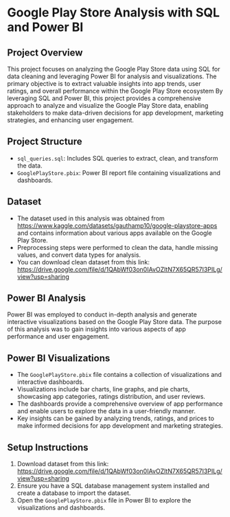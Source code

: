 # Google Play Store Analysis with SQL and Power BI
## Project Overview
This project focuses on analyzing the Google Play Store data using SQL for data cleaning and leveraging Power BI for analysis and visualizations. The primary objective is to extract valuable insights into app trends, user ratings, and overall performance within the Google Play Store ecosystem
By leveraging SQL and Power BI, this project provides a comprehensive approach to analyze and visualize the Google Play Store data, enabling stakeholders to make data-driven decisions for app development, marketing strategies, and enhancing user engagement.

## Project Structure
- `sql_queries.sql`: Includes SQL queries to extract, clean, and transform the data.
- `GooglePlayStore.pbix`: Power BI report file containing visualizations and dashboards.

## Dataset
- The dataset used in this analysis was obtained from https://www.kaggle.com/datasets/gauthamp10/google-playstore-apps and contains information about various apps available on the Google Play Store.
- Preprocessing steps were performed to clean the data, handle missing values, and convert data types for analysis.
- You can download clean dataset from this link: https://drive.google.com/file/d/1QAbWf03on0IAvOZltN7X65QR57I3PILg/view?usp=sharing

## Power BI Analysis
Power BI was employed to conduct in-depth analysis and generate interactive visualizations based on the Google Play Store data.
The purpose of this analysis was to gain insights into various aspects of app performance and user engagement. 

## Power BI Visualizations
- The `GooglePlayStore.pbix` file contains a collection of visualizations and interactive dashboards.
- Visualizations include bar charts, line graphs, and pie charts, showcasing app categories, ratings distribution, and user reviews.
- The dashboards provide a comprehensive overview of app performance and enable users to explore the data in a user-friendly manner.
- Key insights can be gained by analyzing trends, ratings, and prices to make informed decisions for app development and marketing strategies.

## Setup Instructions
1. Download dataset from this link: https://drive.google.com/file/d/1QAbWf03on0IAvOZltN7X65QR57I3PILg/view?usp=sharing
3. Ensure you have a SQL database management system installed and create a database to import the dataset.
5. Open the `GooglePlayStore.pbix` file in Power BI to explore the visualizations and dashboards.

